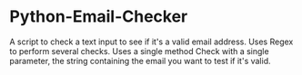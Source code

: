 # Python-Email-Checker
 A script to check a text input to see if it's a valid email address.
 Uses Regex to perform several checks.
 Uses a single method Check with a single parameter, the string containing the email you want to test if it's valid.
 
